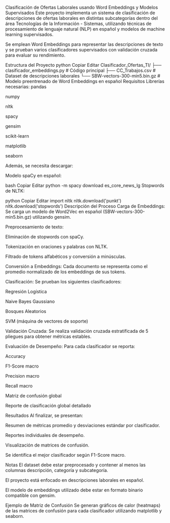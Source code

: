Clasificación de Ofertas Laborales usando Word Embeddings y Modelos Supervisados
Este proyecto implementa un sistema de clasificación de descripciones de ofertas laborales en distintas subcategorías dentro del área Tecnologías de la Información - Sistemas, utilizando técnicas de procesamiento de lenguaje natural (NLP) en español y modelos de machine learning supervisados.

Se emplean Word Embeddings para representar las descripciones de texto y se prueban varios clasificadores supervisados con validación cruzada para evaluar su rendimiento.

Estructura del Proyecto
python
Copiar
Editar
Clasificador_Ofertas_TI/
 ├── clasificador_embeddings.py       # Código principal
 ├── CC_Trabajos.csv                  # Dataset de descripciones laborales
 └── SBW-vectors-300-min5.bin.gz      # Modelo preentrenado de Word Embeddings en español
Requisitos
Librerías necesarias:
pandas

numpy

nltk

spacy

gensim

scikit-learn

matplotlib

seaborn

Además, se necesita descargar:

Modelo spaCy en español:

bash
Copiar
Editar
python -m spacy download es_core_news_lg
Stopwords de NLTK:

python
Copiar
Editar
import nltk
nltk.download('punkt')
nltk.download('stopwords')
Descripción del Proceso
Carga de Embeddings:
Se carga un modelo de Word2Vec en español (SBW-vectors-300-min5.bin.gz) utilizando gensim.

Preprocesamiento de texto:

Eliminación de stopwords con spaCy.

Tokenización en oraciones y palabras con NLTK.

Filtrado de tokens alfabéticos y conversión a minúsculas.

Conversión a Embeddings:
Cada documento se representa como el promedio normalizado de los embeddings de sus tokens.

Clasificación:
Se prueban los siguientes clasificadores:

Regresión Logística

Naive Bayes Gaussiano

Bosques Aleatorios

SVM (máquina de vectores de soporte)

Validación Cruzada:
Se realiza validación cruzada estratificada de 5 pliegues para obtener métricas estables.

Evaluación de Desempeño:
Para cada clasificador se reporta:

Accuracy

F1-Score macro

Precision macro

Recall macro

Matriz de confusión global

Reporte de clasificación global detallado

Resultados
Al finalizar, se presentan:

Resumen de métricas promedio y desviaciones estándar por clasificador.

Reportes individuales de desempeño.

Visualización de matrices de confusión.

Se identifica el mejor clasificador según F1-Score macro.

Notas
El dataset debe estar preprocesado y contener al menos las columnas descripción, categoría y subcategoría.

El proyecto está enfocado en descripciones laborales en español.

El modelo de embeddings utilizado debe estar en formato binario compatible con gensim.

Ejemplo de Matriz de Confusión
Se generan gráficos de calor (heatmaps) de las matrices de confusión para cada clasificador utilizando matplotlib y seaborn.

